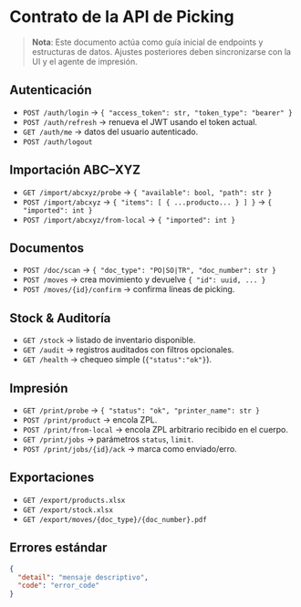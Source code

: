 # Contrato de la API de Picking

> **Nota**: Este documento actúa como guía inicial de endpoints y estructuras de datos. Ajustes posteriores deben sincronizarse con la UI y el agente de impresión.

## Autenticación

- `POST /auth/login` → `{ "access_token": str, "token_type": "bearer" }`
- `POST /auth/refresh` → renueva el JWT usando el token actual.
- `GET /auth/me` → datos del usuario autenticado.
- `POST /auth/logout`

## Importación ABC–XYZ

- `GET /import/abcxyz/probe` → `{ "available": bool, "path": str }`
- `POST /import/abcxyz` → `{ "items": [ { ...producto... } ] }` → `{ "imported": int }`
- `POST /import/abcxyz/from-local` → `{ "imported": int }`

## Documentos

- `POST /doc/scan` → `{ "doc_type": "PO|SO|TR", "doc_number": str }`
- `POST /moves` → crea movimiento y devuelve `{ "id": uuid, ... }`
- `POST /moves/{id}/confirm` → confirma líneas de picking.

## Stock & Auditoría

- `GET /stock` → listado de inventario disponible.
- `GET /audit` → registros auditados con filtros opcionales.
- `GET /health` → chequeo simple (`{"status":"ok"}`).

## Impresión

- `GET /print/probe` → `{ "status": "ok", "printer_name": str }`
- `POST /print/product` → encola ZPL.
- `POST /print/from-local` → encola ZPL arbitrario recibido en el cuerpo.
- `GET /print/jobs` → parámetros `status`, `limit`.
- `POST /print/jobs/{id}/ack` → marca como enviado/erro.

## Exportaciones

- `GET /export/products.xlsx`
- `GET /export/stock.xlsx`
- `GET /export/moves/{doc_type}/{doc_number}.pdf`

## Errores estándar

```json
{
  "detail": "mensaje descriptivo",
  "code": "error_code"
}
```
